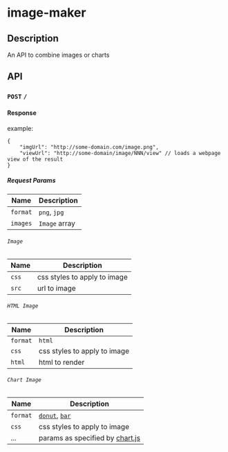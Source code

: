 # image-maker

## Description
An API to combine images or charts

## API

### `POST` `/`

#### Response
example:
```
{
    "imgUrl": "http://some-domain.com/image.png",
    "viewUrl": "http://some-domain/image/NNN/view" // loads a webpage view of the result
}
```

##### Request Params

Name        | Description
------------|---------------
`format`         | `png`, `jpg`
`images`      | `Image` array


###### `Image`
Name     | Description
---------|---------------
`css`    | css styles to apply to image
`src`    | url to image

###### `HTML Image`
Name           | Description
---------------|---------------
`format`       | `html`
`css`          | css styles to apply to image
`html`         | html to render

###### `Chart Image`
Name           | Description
---------------|---------------
`format`       | [`donut`](http://www.reactd3.org/docs/basic/#donut), [`bar`](http://www.reactd3.org/docs/basic/#bar)
`css`          | css styles to apply to image
...            | params as specified by [chart.js](http://www.chartjs.org/docs/latest/)

